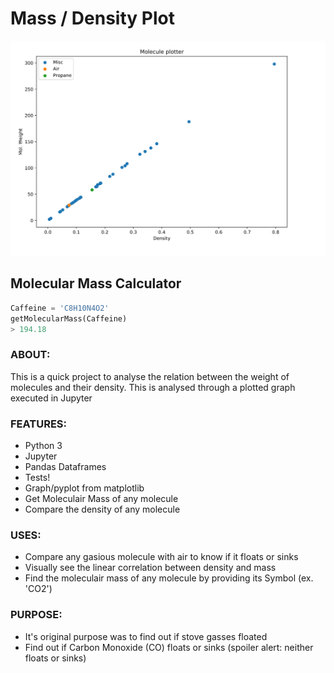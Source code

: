 # Mass / Density Plot
![](images/plot.png)

## Molecular Mass Calculator
```python
Caffeine = 'C8H10N4O2'
getMolecularMass(Caffeine)
> 194.18
```
### ABOUT:
This is a quick project to analyse the relation between the weight of molecules and their density.
This is analysed through a plotted graph executed in Jupyter

### FEATURES:
- Python 3
- Jupyter
- Pandas Dataframes
- Tests!
- Graph/pyplot from matplotlib
- Get Moleculair Mass of any molecule
- Compare the density of any molecule

### USES:
- Compare any gasious molecule with air to know if it floats or sinks
- Visually see the linear correlation between density and mass
- Find the moleculair mass of any molecule by providing its Symbol (ex. 'CO2')

### PURPOSE:
- It's original purpose was to find out if stove gasses floated
- Find out if Carbon Monoxide (CO) floats or sinks (spoiler alert: neither floats or sinks)
